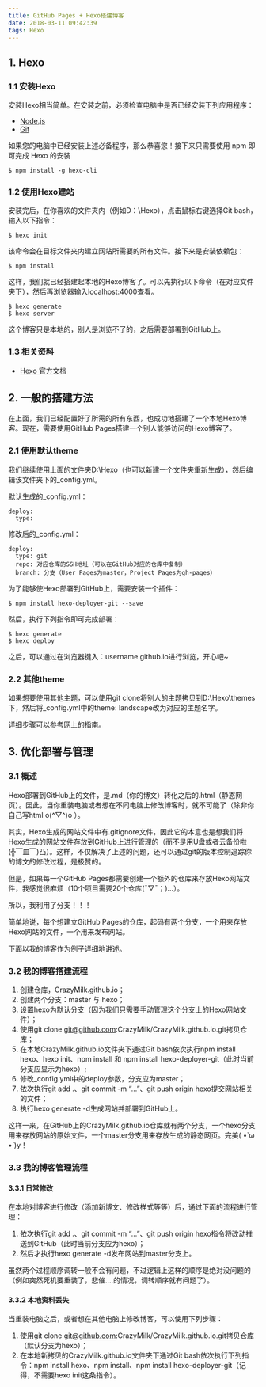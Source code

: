 ```yaml
---
title: GitHub Pages + Hexo搭建博客
date: 2018-03-11 09:42:39
tags: Hexo
---
```


## 1. Hexo
### 1.1 安装Hexo
安装Hexo相当简单。在安装之前，必须检查电脑中是否已经安装下列应用程序：

* [Node.js](http://nodejs.org/)
* [Git](http://nodejs.org/)

如果您的电脑中已经安装上述必备程序，那么恭喜您！接下来只需要使用 npm 即可完成 Hexo 的安装

```
$ npm install -g hexo-cli
```

### 1.2 使用Hexo建站

安装完后，在你喜欢的文件夹内（例如D：\Hexo），点击鼠标右键选择Git bash，输入以下指令：

```
$ hexo init
```

该命令会在目标文件夹内建立网站所需要的所有文件。接下来是安装依赖包：

```
$ npm install
```
这样，我们就已经搭建起本地的Hexo博客了。可以先执行以下命令（在对应文件夹下），然后再浏览器输入localhost:4000查看。

```
$ hexo generate
$ hexo server
```

这个博客只是本地的，别人是浏览不了的，之后需要部署到GitHub上。

### 1.3 相关资料
* [Hexo 官方文档](https://hexo.io/zh-cn/docs/)

## 2. 一般的搭建方法
在上面，我们已经配置好了所需的所有东西，也成功地搭建了一个本地Hexo博客。现在，需要使用GitHub Pages搭建一个别人能够访问的Hexo博客了。

### 2.1 使用默认theme
我们继续使用上面的文件夹D:\Hexo（也可以新建一个文件夹重新生成），然后编辑该文件夹下的_config.yml。

默认生成的_config.yml：

```
deploy:
  type:
```
修改后的_config.yml：

```
deploy:
  type: git
  repo: 对应仓库的SSH地址（可以在GitHub对应的仓库中复制）
  branch: 分支（User Pages为master，Project Pages为gh-pages）
```
 
为了能够使Hexo部署到GitHub上，需要安装一个插件：

```
$ npm install hexo-deployer-git --save
```

然后，执行下列指令即可完成部署：

```
$ hexo generate
$ hexo deploy
```

之后，可以通过在浏览器键入：username.github.io进行浏览，开心吧~

### 2.2 其他theme
如果想要使用其他主题，可以使用git clone将别人的主题拷贝到D:\Hexo\themes下，然后将_config.yml中的theme: landscape改为对应的主题名字。

详细步骤可以参考网上的指南。

## 3. 优化部署与管理
### 3.1 概述
Hexo部署到GitHub上的文件，是.md（你的博文）转化之后的.html（静态网页）。因此，当你重装电脑或者想在不同电脑上修改博客时，就不可能了（除非你自己写html o(^▽^)o ）。

其实，Hexo生成的网站文件中有.gitignore文件，因此它的本意也是想我们将Hexo生成的网站文件存放到GitHub上进行管理的（而不是用U盘或者云备份啦(╬▔皿▔)凸）。这样，不仅解决了上述的问题，还可以通过git的版本控制追踪你的博文的修改过程，是极赞的。

但是，如果每一个GitHub Pages都需要创建一个额外的仓库来存放Hexo网站文件，我感觉很麻烦（10个项目需要20个仓库(ˉ▽ˉ；)…）。

所以，我利用了分支！！！

简单地说，每个想建立GitHub Pages的仓库，起码有两个分支，一个用来存放Hexo网站的文件，一个用来发布网站。

下面以我的博客作为例子详细地讲述。

### 3.2 我的博客搭建流程
1. 创建仓库，CrazyMilk.github.io；
2. 创建两个分支：master 与 hexo；
3. 设置hexo为默认分支（因为我们只需要手动管理这个分支上的Hexo网站文件）；
4. 使用git clone git@github.com:CrazyMilk/CrazyMilk.github.io.git拷贝仓库；
5. 在本地CrazyMilk.github.io文件夹下通过Git bash依次执行npm install hexo、hexo init、npm install 和 npm install hexo-deployer-git（此时当前分支应显示为hexo）;
6. 修改_config.yml中的deploy参数，分支应为master；
7. 依次执行git add .、git commit -m “…”、git push origin hexo提交网站相关的文件；
8. 执行hexo generate -d生成网站并部署到GitHub上。

这样一来，在GitHub上的CrazyMilk.github.io仓库就有两个分支，一个hexo分支用来存放网站的原始文件，一个master分支用来存放生成的静态网页。完美( •̀ ω •́ )y！

### 3.3 我的博客管理流程
#### 3.3.1 日常修改
在本地对博客进行修改（添加新博文、修改样式等等）后，通过下面的流程进行管理：

1. 依次执行git add .、git commit -m “…”、git push origin hexo指令将改动推送到GitHub（此时当前分支应为hexo）；
2. 然后才执行hexo generate -d发布网站到master分支上。

虽然两个过程顺序调转一般不会有问题，不过逻辑上这样的顺序是绝对没问题的（例如突然死机要重装了，悲催….的情况，调转顺序就有问题了）。

#### 3.3.2 本地资料丢失
当重装电脑之后，或者想在其他电脑上修改博客，可以使用下列步骤：

1. 使用git clone git@github.com:CrazyMilk/CrazyMilk.github.io.git拷贝仓库（默认分支为hexo）；
2. 在本地新拷贝的CrazyMilk.github.io文件夹下通过Git bash依次执行下列指令：npm install hexo、npm install、npm install hexo-deployer-git（记得，不需要hexo init这条指令）。
